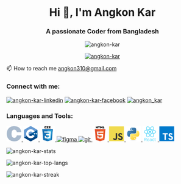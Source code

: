 <h1 align="center">Hi 👋, I'm Angkon Kar</h1>
<h3 align="center">A passionate Coder from Bangladesh</h3>

<p align="center"> <img src="https://komarev.com/ghpvc/?username=angkon-kar&label=Profile%20views&color=0e75b6&style=flat" alt="angkon-kar" /> </p>

<p align="center"> <a href="https://github.com/ryo-ma/github-profile-trophy"><img src="https://github-profile-trophy.vercel.app/?username=angkon-kar" alt="angkon-kar" /></a> </p>

📫 How to reach me angkon310@gmail.com

<h3 align="left">Connect with me:</h3>
<p align="left">
<a href="https://www.linkedin.com/in/angkon-kar/" target="_blank"><img align="center" src="https://raw.githubusercontent.com/rahuldkjain/github-profile-readme-generator/master/src/images/icons/Social/linked-in-alt.svg" alt="angkon-kar-linkedin" height="30" width="40" /></a>
<a href="https://www.facebook.com/angkonkumarkar" target="_blank"><img align="center" src="https://raw.githubusercontent.com/rahuldkjain/github-profile-readme-generator/master/src/images/icons/Social/facebook.svg" alt="angkon-kar-facebook" height="30" width="40" /></a>
<a href="https://codeforces.com/profile/angkon_kar" target="_blank"><img align="center" src="https://raw.githubusercontent.com/rahuldkjain/github-profile-readme-generator/master/src/images/icons/Social/codeforces.svg" alt="angkon_kar" height="30" width="40" /></a>
</p>

<h3 align="left">Languages and Tools:</h3>
<p align="left">
<a href="https://www.cprogramming.com/" target="_blank" rel="noreferrer"> <img src="https://raw.githubusercontent.com/devicons/devicon/master/icons/c/c-original.svg" alt="c" width="40" height="40"/> </a>
<a href="https://www.w3schools.com/cpp/" target="_blank" rel="noreferrer"> <img src="https://raw.githubusercontent.com/devicons/devicon/master/icons/cplusplus/cplusplus-original.svg" alt="cplusplus" width="40" height="40"/> </a>
<a href="https://www.w3schools.com/css/" target="_blank" rel="noreferrer"> <img src="https://raw.githubusercontent.com/devicons/devicon/master/icons/css3/css3-original-wordmark.svg" alt="css3" width="40" height="40"/> </a>
<a href="https://www.figma.com/" target="_blank" rel="noreferrer"> <img src="https://www.vectorlogo.zone/logos/figma/figma-icon.svg" alt="figma" width="40" height="40"/> </a>
<a href="https://git-scm.com/" target="_blank" rel="noreferrer"> <img src="https://www.vectorlogo.zone/logos/git-scm/git-scm-icon.svg" alt="git" width="40" height="40"/> </a>
<a href="https://www.w3.org/html/" target="_blank" rel="noreferrer"> <img src="https://raw.githubusercontent.com/devicons/devicon/master/icons/html5/html5-original-wordmark.svg" alt="html5" width="40" height="40"/> </a>
<a href="https://developer.mozilla.org/en-US/docs/Web/JavaScript" target="_blank" rel="noreferrer"> <img src="https://raw.githubusercontent.com/devicons/devicon/master/icons/javascript/javascript-original.svg" alt="javascript" width="40" height="40"/> </a>
<a href="https://www.python.org" target="_blank" rel="noreferrer"> <img src="https://raw.githubusercontent.com/devicons/devicon/master/icons/python/python-original.svg" alt="python" width="40" height="40"/> </a>
<a href="https://reactjs.org/" target="_blank" rel="noreferrer"> <img src="https://raw.githubusercontent.com/devicons/devicon/master/icons/react/react-original-wordmark.svg" alt="react" width="40" height="40"/> </a>
<a href="https://www.typescriptlang.org/" target="_blank" rel="noreferrer"> <img src="https://raw.githubusercontent.com/devicons/devicon/master/icons/typescript/typescript-original.svg" alt="typescript" width="40" height="40"/> </a>
</p>

<p align="left"><img src="https://github-readme-stats.vercel.app/api?username=angkon-kar&show_icons=true&locale=en&theme=dark" alt="angkon-kar-stats" width="495" /></p>

<p align="left"><img src="https://github-readme-stats.vercel.app/api/top-langs?username=angkon-kar&show_icons=true&locale=en&layout=compact&theme=dark" alt="angkon-kar-top-langs" width="495" /></p>

<p align="left"><img src="https://github-readme-streak-stats.herokuapp.com/?user=angkon-kar&theme=dark" alt="angkon-kar-streak" width="495" /></p>

